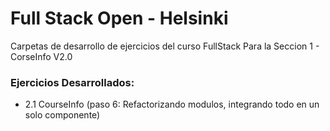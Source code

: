 # Full Stack Open - Helsinki

Carpetas de desarrollo de ejercicios del curso FullStack Para la Seccion 1 - CorseInfo V2.0


### Ejercicios Desarrollados:
- 2.1 CourseInfo (paso 6: Refactorizando modulos, integrando todo en un solo componente)